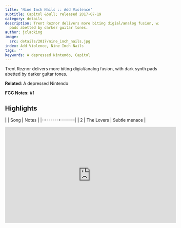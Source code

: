 ```yaml
---
title: 'Nine Inch Nails :: Add Violence'
subtitle: Capitol &bull; released 2017-07-19
category: details
description: Trent Reznor delivers more biting digial/analog fusion, with dark synth
  pads abetted by darker guitar tones.
author: jclacking
image:
  src: details/2017/nine_inch_nails.jpg
index: Add Violence, Nine Inch Nails
tags: ''
keywords: A depressed Nintendo, Capitol
---
```

Trent Reznor delivers more biting digial/analog fusion, with dark synth pads abetted by darker guitar tones.<!--more-->

**Related**: A depressed Nintendo

**FCC Notes**: #1

## Highlights

| | Song | Notes |
|-+------+-------|
| 2 | The Lovers | Subtle menace |

<div class="tlo-detail-video"><iframe width="560" height="315" src="https://www.youtube.com/embed/_g8nAqDu3gI" frameborder="0" allow="autoplay; encrypted-media" allowfullscreen></iframe></div>

